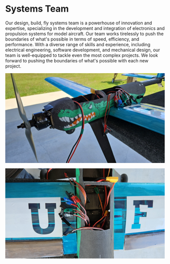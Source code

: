 # Systems Team

Our design, build, fly systems team is a powerhouse of innovation and expertise, specializing in the development and integration of electronics and propulsion systems for model aircraft. Our team works tirelessly to push the boundaries of what's possible in terms of speed, efficiency, and performance. With a diverse range of skills and experience, including electrical engineering, software development, and mechanical design, our team is well-equipped to tackle even the most complex projects. We look forward to pushing the boundaries of what's possible with each new project.

![Alt text](media/images/systems/open_hatch_side.jpg)

![Alt text](media/images/systems/open_hatch_top.jpg)
